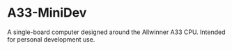 # A33-MiniDev
A single-board computer designed around the Allwinner A33 CPU. Intended for personal development use.

